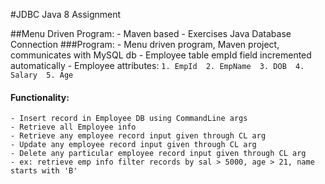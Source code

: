 #JDBC Java 8 Assignment

##Menu Driven Program: 
	- Maven based 
	- Exercises Java Database Connection
###Program: 
	- Menu driven program, Maven project, communicates with MySQL db 
    - Employee table empId field incremented automatically 
    - Employee attributes:
	```
  		1. EmpId 
  		2. EmpName 
  		3. DOB 
 		4. Salary 
		5. Age 
	```
#### Functionality:
    - Insert record in Employee DB using CommandLine args 
    - Retrieve all Employee info 
    - Retrieve any employee record input given through CL arg 
    - Update any employee record input given through CL arg 
    - Delete any particular employee record input given through CL arg 
    - ex: retrieve emp info filter records by sal > 5000, age > 21, name starts with 'B'